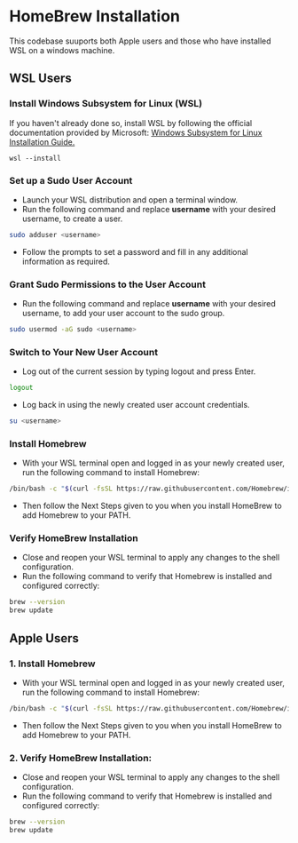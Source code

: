 # HomeBrew Installation

This codebase suuports both Apple users and those who have installed WSL on a windows machine.

## WSL Users

### Install Windows Subsystem for Linux (WSL)

If you haven't already done so, install WSL by following the official documentation provided by Microsoft: [Windows Subsystem for Linux Installation Guide.](https://learn.microsoft.com/en-us/windows/wsl/install)

```shell
wsl --install
```

### Set up a Sudo User Account

* Launch your WSL distribution and open a terminal window.
* Run the following command and replace **username** with your desired username, to create a user.

```bash
sudo adduser <username>
```

* Follow the prompts to set a password and fill in any additional information as required.

### Grant Sudo Permissions to the User Account

* Run the following command and replace **username** with your desired username, to add your user account to the sudo group.

```bash
sudo usermod -aG sudo <username>
```

### Switch to Your New User Account

* Log out of the current session by typing logout and press Enter.

```bash
logout
```

* Log back in using the newly created user account credentials.

```bash
su <username>
```

### Install Homebrew

* With your WSL terminal open and logged in as your newly created user, run the following command to install Homebrew:

```bash
/bin/bash -c "$(curl -fsSL https://raw.githubusercontent.com/Homebrew/install/HEAD/install.sh)"
```

* Then follow the Next Steps given to you when you install HomeBrew to add Homebrew to your PATH.

### Verify HomeBrew Installation

* Close and reopen your WSL terminal to apply any changes to the shell configuration.
* Run the following command to verify that Homebrew is installed and configured correctly:

```bash
brew --version
brew update
```


## Apple Users

### 1. Install Homebrew

* With your WSL terminal open and logged in as your newly created user, run the following command to install Homebrew:

```bash
/bin/bash -c "$(curl -fsSL https://raw.githubusercontent.com/Homebrew/install/HEAD/install.sh)"
```

* Then follow the Next Steps given to you when you install HomeBrew to add Homebrew to your PATH.

### 2. Verify HomeBrew Installation:

* Close and reopen your WSL terminal to apply any changes to the shell configuration.
* Run the following command to verify that Homebrew is installed and configured correctly:

```bash
brew --version
brew update
```